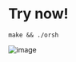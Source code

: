 # Try now!
```shell
make && ./orsh
```

![image](https://github.com/elintendo/orsh/assets/106141657/35e09bde-b47f-4d51-8b20-95c8b48603ab)

